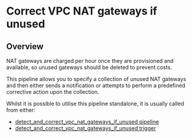 # Correct VPC NAT gateways if unused

## Overview

NAT gateways are charged per hour once they are provisioned and available, so unused gateways should be deleted to prevent costs.

This pipeline allows you to specify a collection of unused NAT gateways and then either sends a notification or attempts to perform a predefined corrective action upon the collection.

Whilst it is possible to utilise this pipeline standalone, it is usually called from either:
- [detect_and_correct_vpc_nat_gateways_if_unused pipeline](https://hub.flowpipe.io/mods/turbot/aws_thrifty/pipelines/aws_thrifty.pipeline.detect_and_correct_vpc_nat_gateways_if_unused)
- [detect_and_correct_vpc_nat_gateways_if_unused trigger](https://hub.flowpipe.io/mods/turbot/aws_thrifty/triggers/aws_thrifty.trigger.query.detect_and_correct_vpc_nat_gateways_if_unused)